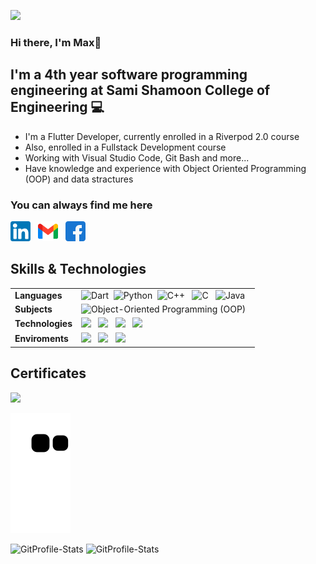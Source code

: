 ![](https://komarev.com/ghpvc/?username=JustMax7CB&color=blue&style=plastic)

### Hi there, I'm Max👋

## I'm a 4th year software programming engineering at Sami Shamoon College of Engineering 💻
- I'm a Flutter Developer, currently enrolled in a Riverpod 2.0 course
- Also, enrolled in a Fullstack Development course
- Working with Visual Studio Code, Git Bash and more...
- Have knowledge and experience with Object Oriented Programming (OOP) and data stractures


### You can always find me here 
[![LinkedIn](https://github.com/StavRabinovich/StavRabinovich/blob/main/icons/linkedin32.png)](https://www.linkedin.com/in/maximshapira/) &nbsp;
[![Email](https://github.com/StavRabinovich/StavRabinovich/blob/main/icons/gmail32.png)](mailto:itsjustmax9@gmail.com) &nbsp;
[![Facebook](https://github.com/StavRabinovich/StavRabinovich/blob/main/icons/facebook32.png)](https://www.facebook.com/MaxShap/)

 
 ## Skills & Technologies
| | |
|---|---|
| **Languages**	|   ![Dart](https://img.shields.io/badge/-Dart-000?&logo=Dart) &nbsp;![Python](https://img.shields.io/badge/-Python-000?&logo=Python) &nbsp;![C++](https://img.shields.io/badge/-C++-black?logo=Cplusplus&style=flat-square) &nbsp; ![C](https://img.shields.io/badge/-C-000?&logo=C) &nbsp; ![Java](https://img.shields.io/badge/-Java-000?&logo=Java&logoColor=007396) &nbsp; 
| **Subjects**	| ![Object-Oriented Programming (OOP)](https://img.shields.io/badge/-Object--Oriented%20Programming%20-black) &nbsp; 
| **Technologies**	|![](https://img.shields.io/badge/-Flutter-black?logo=Flutter&style=flat-square)  &nbsp; ![](https://img.shields.io/badge/-Firebase-black?logo=Firebase&style=flat-square)  &nbsp; ![](https://img.shields.io/badge/-Django-black?logo=Django&style=flat)  &nbsp; ![](https://img.shields.io/badge/-Tkinter-black?logo=Python&style=flat)  &nbsp; |
| **Enviroments** | ![](https://img.shields.io/badge/-VS%20Code-black?logo=visualstudio&style=flat-square)  &nbsp;  ![](https://img.shields.io/badge/-PyCharm-black?logo=pycharm&style=flat-square)  &nbsp; ![](https://img.shields.io/badge/-GitHub-black?logo=github&style=flat-square) &nbsp;  |

## Certificates
<img src="https://udemy-certificate.s3.amazonaws.com/image/UC-257e7545-310a-4445-86a8-3ea462a8835a.jpg" width='350'>

![snake gif](https://github.com/JustMax7CB/JustMax7CB/blob/output/github-contribution-grid-snake.svg)

![GitProfile-Stats](https://github-readme-stats.vercel.app/api?username=JustMax7CB&show_icons=true&theme=radical) ![GitProfile-Stats](https://github-readme-stats.vercel.app/api/top-langs?username=JustMax7CB&show_icons=true&theme=radical)



